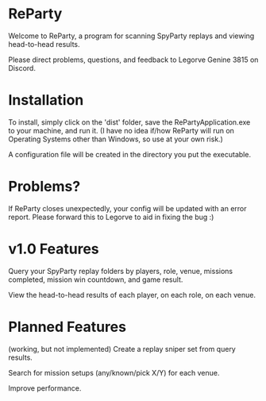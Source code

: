 # ReParty
Welcome to ReParty, a program for scanning SpyParty replays and viewing head-to-head results.

Please direct problems, questions, and feedback to Legorve Genine 3815 on Discord.

# Installation
To install, simply click on the 'dist' folder, save the RePartyApplication.exe to your machine, and run it.  (I have no idea if/how ReParty will run on Operating Systems other than Windows, so use at your own risk.)

A configuration file will be created in the directory you put the executable.

# Problems?
If ReParty closes unexpectedly, your config will be updated with an error report. Please forward this to Legorve to aid in fixing the bug :)

# v1.0 Features
Query your SpyParty replay folders by players, role, venue, missions completed, mission win countdown, and game result.

View the head-to-head results of each player, on each role, on each venue.

# Planned Features
(working, but not implemented) Create a replay sniper set from query results.

Search for mission setups (any/known/pick X/Y) for each venue.

Improve performance.
